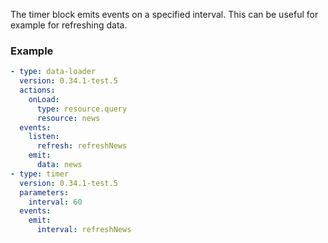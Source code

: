 The timer block emits events on a specified interval. This can be useful for example for refreshing
data.

### Example

```yaml
- type: data-loader
  version: 0.34.1-test.5
  actions:
    onLoad:
      type: resource.query
      resource: news
  events:
    listen:
      refresh: refreshNews
    emit:
      data: news
- type: timer
  version: 0.34.1-test.5
  parameters:
    interval: 60
  events:
    emit:
      interval: refreshNews
```
